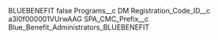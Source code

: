 <?xml version="1.0" encoding="UTF-8"?>
<CustomMetadata xmlns="http://soap.sforce.com/2006/04/metadata" xmlns:xsi="http://www.w3.org/2001/XMLSchema-instance" xmlns:xsd="http://www.w3.org/2001/XMLSchema">
    <label>BLUEBENEFIT</label>
    <protected>false</protected>
    <values>
        <field>Programs__c</field>
        <value xsi:type="xsd:string">DM</value>
    </values>
    <values>
        <field>Registration_Code_ID__c</field>
        <value xsi:type="xsd:string">a3l0f000001VUrwAAG</value>
    </values>
    <values>
        <field>SPA_CMC_Prefix__c</field>
        <value xsi:type="xsd:string">Blue_Benefit_Administrators_BLUEBENEFIT</value>
    </values>
</CustomMetadata>
